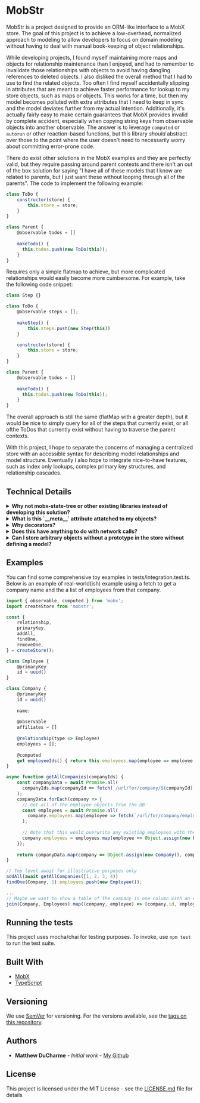 # MobStr

MobStr is a project designed to provide an ORM-like interface to a MobX store. The goal of this project is to achieve a low-overhead, normalized approach to modeling to allow developers to focus on domain modeling without having to deal with manual book-keeping of object relationships.

While developing projects, I found myself maintaining more maps and objects for relationship maintenance than I enjoyed, and had to remember to invalidate those relationships with objects to avoid having dangling references to deleted objects. I also disliked the overall method that I had to use to find the related objects. Too often I find myself accidentally slipping in attributes that are meant to achieve faster performance for lookup to my store objects, such as maps or objects. This works for a time, but then my model becomes polluted with extra attributes that I need to keep in sync and the model deviates further from my actual intention. Additionally, it's actually fairly easy to make certain guarantees that MobX provides invalid by complete accident, especially when copying string keys from observable objects into another observable. The answer is to leverage `computed` or `autorun` or other reaction-based functions, but this library *should* abstract over those to the point where the user doesn't need to necessarily worry about committing error-prone code.

There do exist other solutions in the MobX examples and they are perfectly valid, but they require passing around parent contexts and there isn't an out of the box solution for saying "I have all of these models that I know are related to parents, but I just want these without looping through all of the parents". The code to implement the following example:

```js
class ToDo {
    constructor(store) {
        this.store = store;
    }
}

class Parent {
    @observable todos = []
    
    makeTodo() {
      this.todos.push(new ToDo(this));
    }
}
```

Requires only a simple flatmap to achieve, but more complicated relationships would easily become more cumbersome. For example, take the following code snippet:

```js
class Step {}

class ToDo {
    @observable steps = [];
    
    makeStep() {
        this.steps.push(new Step(this))
    }

    constructor(store) {
        this.store = store;
    }
}

class Parent {
    @observable todos = []
    
    makeTodo() {
      this.todos.push(new ToDo(this));
    }
}
```
The overall approach is still the same (flatMap with a greater depth), but it would be nice to simply query for all of the steps that currently exist, or all ofthe ToDos that currently exist without having to traverse the parent contexts.


With this project, I hope to separate the concerns of managing a centralized store with an accessible syntax for describing model relationships and model structure. Eventually I also hope to integrate nice-to-have features, such as index only lookups, complex primary key structures, and relationship cascades.

## Technical Details
<details>
  <summary><b>Why not mobx-state-tree or other existing libraries instead of developing this solution?</b></summary>
I wanted to tinker a bit with how far I could take this project while punting on features such as state snapshots and state rewinding. I haven't been in a debugging situation where it was helpful for me personally, so MobX-state-tree and others have a bit too much complexity for my taste.
  
All told, this project is about 200 lines of actual code (so far!), with most of the actual code lying in the decorators to set up meta attributes and maintain book-keeping, so it should achieve a very similar result to mobx-state-tree while cutting down on the complexity. LOC isn't a great metric for complexity or scope but it's what I have on hand.  
</details>

<details>
  <summary><b>What is this `__meta__` attribute attatched to my objects?</b></summary>
MobStr needs to maintain records of primary keys names, collection names, and related objects *somewhere*, so shoving them into the added objects was a short-term solution to get up and running. Eventually I hope to separate these meta attributes from the actual models and store that information in the central store in order to avoid any confusion in console.log outputs or object inspection.

As of now, the form that the `__meta__` attribute takes is this:
```js
__meta__: {
    key: IObservableValue<string | symbol | number | null>;

    collectionName: string | symbol | number;
    relationships: Record<
      string | symbol,
      {
        type: any;
        keys: IObservableArray<string>;
        options: Record<string, any>;
      }
    >;
    indicies: IObservableArray<string | symbol | number>;
  };
```
</details>

<details>
  <summary><b>Why decorators?</b></summary>
I previously developed back-end applications in python, so you could say that Flask/SQLAlchemy inspired the initial implementation. Relationship definitions were also inspired by the fantastic TypeORM library. I find that decorators provide a nice semantic over the meaning of the invocation, while staying relatively out of the way for type definitions. This means that in TypeScript, we can "properly" type our model attrbutes to match the mental model of the developer. This does come with some footguns that are unfortunate, which I will call out specifically at a later date.
</details>

<details>
  <summary><b>Does this have anything to do with network calls?</b></summary>
At this time, no. There are plenty of ORMs for REST interfaces and GrahQL interfaces that are more feature complete than a hobby project, and I wanted to focus on an area that I felt was lacking in the front-end.
</details>

<details>
  <summary><b>Can I store arbitrary objects without a prototype in the store without defining a model?</b></summary>
Not exactly, at least not yet. I hope to make that a 1.0 feature. However, the likelihood of allowing similar definitions of `relationship` and `primaryKey` is uncertain at this time, due to the need for type names for storage purposes. It's entirely possible that this library could also offer a `collection` wrapper that would allow similar semantics for plain old objects.
 
At this time, the recommended way to use POJOs in this library is similar to this example code:

```js
class Foo {
    @primaryKey
    id = uuid();
    
    @observable
    someProperty = []
}

// returnValue = { status: 200, data: {id: '1234', someProperty: [1, 2, 3, 4] }}
function apiCallResult(returnValue) {
    // Validate
    ...
    // Dump the result into a new instance of the model
    const f = Object.assign(new Foo(), returnValue.data);
    add(f);
    return f;
}

```

</details>

## Examples
You can find some comprehensive toy examples in tests/integration.test.ts. Below is an example of real-world(ish) example using a fetch to get a company name and the a list of employees from that company.

```js
import { observable, computed } from 'mobx';
import createStore from 'mobstr';

const {
    relationship,
    primaryKey,
    addAll,
    findOne,
    removeOne,
} = createStore();

class Employee {
    @primaryKey
    id = uuid()
}

class Company {
    @primaryKey
    id = uuid()
    
    name;
    
    @observable
    affiliates = []
    
    @relationship(type => Employee)
    employees = [];
    
    @computed
    get employeeIds() { return this.employees.map(employee => employee.id); }
}

async function getAllCompanies(companyIds) {
    const companyData = await Promise.all(
      companyIds.map(companyId => fetch(`/url/for/company/${companyId}`)
    );
    companyData.forEach(company => {
      // Get all of the employee objects from the DB
      const employees = await Promise.all(
        company.employees.map(employee => fetch(`/url/for/company/employee/${employee}`))
      );
      
      // Note that this would overwrite any existing employees with the same ID in the data store, so make sure your IDs are unique!
      company.employees = employees.map(employee => Object.assign(new Employee(), employee))      
    });
    
    return companyData.map(company => Object.assign(new Company(), company));
}

// Top level await for illustrative purposes only
addAll(await getAllCompanies([1, 2, 3, 4))
findOne(Company, 1).employees.push(new Employee());

...
// Maybe we want to show a table of the company in one column with an employee in the other
join(Company, Employees).map((company, employee) => [company.id, employee.id])
```

## Running the tests

This project uses mocha/chai for testing purposes. To invoke, use `npm test` to run the test suite.

## Built With

* [MobX](https://mobx.js.org/getting-started.html)
* [TypeScript](https://www.typescriptlang.org/)

## Versioning

We use [SemVer](http://semver.org/) for versioning. For the versions available, see the [tags on this repository](https://github.com/ducharmemp/mobxt/tags). 

## Authors

* **Matthew DuCharme** - *Initial work* - [My Github](https://github.com/ducharmemp)

## License

This project is licensed under the MIT License - see the [LICENSE.md](LICENSE.md) file for details

